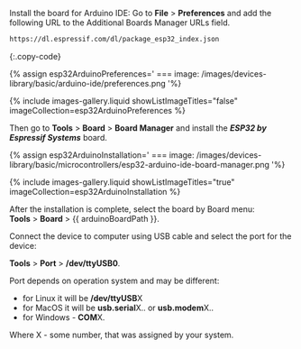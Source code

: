 
Install the board for Arduino IDE: 
Go to **File** > **Preferences** and add the following URL to the Additional Boards Manager URLs field.  

```bash 
https://dl.espressif.com/dl/package_esp32_index.json
```
{:.copy-code}

{% assign esp32ArduinoPreferences='
    ===
        image: /images/devices-library/basic/arduino-ide/preferences.png
'%}

{% include images-gallery.liquid showListImageTitles="false" imageCollection=esp32ArduinoPreferences %}

Then go to **Tools** > **Board** > **Board Manager** and install the ***ESP32 by Espressif Systems*** board.

{% assign esp32ArduinoInstallation='
    ===
        image: /images/devices-library/basic/microcontrollers/esp32-arduino-ide-board-manager.png
'%}

{% include images-gallery.liquid showListImageTitles="true" imageCollection=esp32ArduinoInstallation %}

After the installation is complete, select the board by Board menu:  
**Tools** > **Board** > {{ arduinoBoardPath }}.  

Connect the device to computer using USB cable and select the port for the device:

**Tools** > **Port** > **/dev/ttyUSB0**.

Port depends on operation system and may be different:
- for Linux it will be **/dev/ttyUSB**X
- for MacOS it will be **usb.serial**X.. or **usb.modem**X..
- for Windows - **COM**X.

Where X - some number, that was assigned by your system.  
